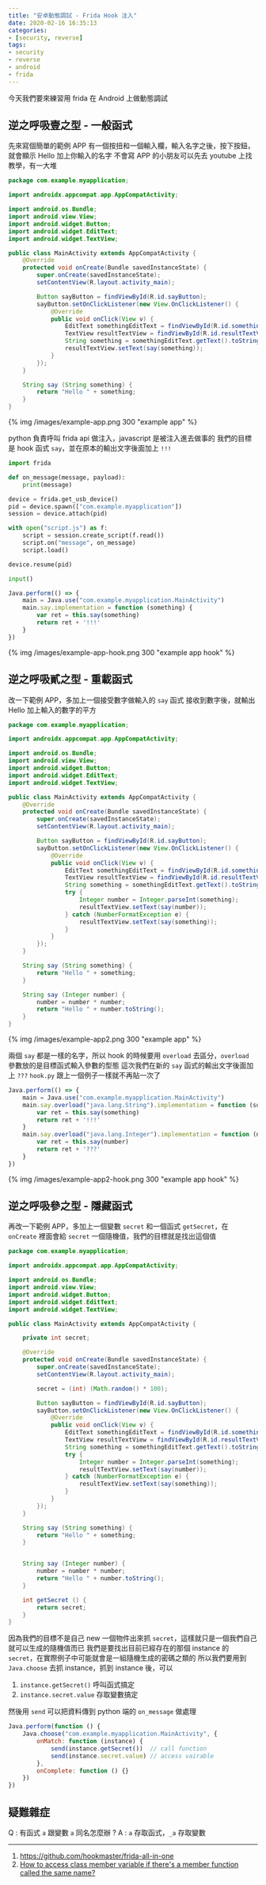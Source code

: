```yaml
---
title: "安卓動態調試 - Frida Hook 注入"
date: 2020-02-16 16:35:13
categories:
- [security, reverse]
tags:
- security
- reverse
- android
- frida
---
```


今天我們要來練習用 frida 在 Android 上做動態調試

## 逆之呼吸壹之型 - 一般函式

先來寫個簡單的範例 APP
有一個按扭和一個輸入欄，輸入名字之後，按下按鈕，就會顯示 Hello 加上你輸入的名字
不會寫 APP 的小朋友可以先去 youtube 上找教學，有一大堆

```java MainActivity.java
package com.example.myapplication;

import androidx.appcompat.app.AppCompatActivity;

import android.os.Bundle;
import android.view.View;
import android.widget.Button;
import android.widget.EditText;
import android.widget.TextView;

public class MainActivity extends AppCompatActivity {
    @Override
    protected void onCreate(Bundle savedInstanceState) {
        super.onCreate(savedInstanceState);
        setContentView(R.layout.activity_main);

        Button sayButton = findViewById(R.id.sayButton);
        sayButton.setOnClickListener(new View.OnClickListener() {
            @Override
            public void onClick(View v) {
                EditText somethingEditText = findViewById(R.id.somethingEditText);
                TextView resultTextView = findViewById(R.id.resultTextView);
                String something = somethingEditText.getText().toString();
                resultTextView.setText(say(something));
            }
        });
    }

    String say (String something) {
        return "Hello " + something;
    }
}
```

{% img /images/example-app.png 300 "example app" %}

python 負責呼叫 frida api 做注入，javascript 是被注入進去做事的
我們的目標是 hook 函式 `say`，並在原本的輸出文字後面加上 `!!!`

```python hook.py
import frida

def on_message(message, payload):
    print(message)

device = frida.get_usb_device()
pid = device.spawn(["com.example.myapplication"])
session = device.attach(pid)

with open("script.js") as f:
    script = session.create_script(f.read())
    script.on("message", on_message)
    script.load()

device.resume(pid)

input()
```

```javascript script.js
Java.perform(() => {
    main = Java.use("com.example.myapplication.MainActivity")
    main.say.implementation = function (something) {
        var ret = this.say(something)
        return ret + '!!!'
    }
})
```

{% img /images/example-app-hook.png 300 "example app hook" %}

## 逆之呼吸貳之型 - 重載函式

改一下範例 APP，多加上一個接受數字做輸入的 `say` 函式
接收到數字後，就輸出 Hello 加上輸入的數字的平方

```java MainActivity.java
package com.example.myapplication;

import androidx.appcompat.app.AppCompatActivity;

import android.os.Bundle;
import android.view.View;
import android.widget.Button;
import android.widget.EditText;
import android.widget.TextView;

public class MainActivity extends AppCompatActivity {
    @Override
    protected void onCreate(Bundle savedInstanceState) {
        super.onCreate(savedInstanceState);
        setContentView(R.layout.activity_main);

        Button sayButton = findViewById(R.id.sayButton);
        sayButton.setOnClickListener(new View.OnClickListener() {
            @Override
            public void onClick(View v) {
                EditText somethingEditText = findViewById(R.id.somethingEditText);
                TextView resultTextView = findViewById(R.id.resultTextView);
                String something = somethingEditText.getText().toString();
                try {
                    Integer number = Integer.parseInt(something);
                    resultTextView.setText(say(number));
                } catch (NumberFormatException e) {
                    resultTextView.setText(say(something));
                }
            }
        });
    }

    String say (String something) {
        return "Hello " + something;
    }

    String say (Integer number) {
        number = number * number;
        return "Hello " + number.toString();
    }
}
```

{% img /images/example-app2.png 300 "example app" %}

兩個 `say` 都是一樣的名字，所以 hook 的時候要用 `overload` 去區分，`overload` 參數放的是目標函式輸入參數的型態
這次我們在新的 `say` 函式的輸出文字後面加上 `???`
`hook.py` 跟上一個例子一樣就不再貼一次了

```javascript script.js
Java.perform(() => {
    main = Java.use("com.example.myapplication.MainActivity")
    main.say.overload("java.lang.String").implementation = function (something) {
        var ret = this.say(something)
        return ret + '!!!'
    }
    main.say.overload("java.lang.Integer").implementation = function (number) {
        var ret = this.say(number)
        return ret + '???'
    }
})
```

{% img /images/example-app2-hook.png 300 "example app hook" %}

## 逆之呼吸參之型 - 隱藏函式

再改一下範例 APP，多加上一個變數 `secret` 和一個函式 `getSecret`，在 `onCreate` 裡面會給 `secret` 一個隨機值，我們的目標就是找出這個值

```java MainActivity.java
package com.example.myapplication;

import androidx.appcompat.app.AppCompatActivity;

import android.os.Bundle;
import android.view.View;
import android.widget.Button;
import android.widget.EditText;
import android.widget.TextView;

public class MainActivity extends AppCompatActivity {

    private int secret;

    @Override
    protected void onCreate(Bundle savedInstanceState) {
        super.onCreate(savedInstanceState);
        setContentView(R.layout.activity_main);

        secret = (int) (Math.random() * 100);

        Button sayButton = findViewById(R.id.sayButton);
        sayButton.setOnClickListener(new View.OnClickListener() {
            @Override
            public void onClick(View v) {
                EditText somethingEditText = findViewById(R.id.somethingEditText);
                TextView resultTextView = findViewById(R.id.resultTextView);
                String something = somethingEditText.getText().toString();
                try {
                    Integer number = Integer.parseInt(something);
                    resultTextView.setText(say(number));
                } catch (NumberFormatException e) {
                    resultTextView.setText(say(something));
                }
            }
        });
    }

    String say (String something) {
        return "Hello " + something;
    }


    String say (Integer number) {
        number = number * number;
        return "Hello " + number.toString();
    }

    int getSecret () {
        return secret;
    }
}
```

因為我們的目標不是自己 new 一個物件出來抓 `secret`，這樣就只是一個我們自己就可以生成的隨機值而已
我們是要找出目前已經存在的那個 instance 的 `secret`，在實際例子中可能就會是一組隨機生成的密碼之類的
所以我們要用到 `Java.choose` 去抓 instance，抓到 instance 後，可以

1. `instance.getSecret()` 呼叫函式搞定
2. `instance.secret.value` 存取變數搞定

然後用 `send` 可以把資料傳到 python 端的 `on_message` 做處理

```javascript script.js
Java.perform(function () {
    Java.choose("com.example.myapplication.MainActivity", {
        onMatch: function (instance) {
            send(instance.getSecret())  // call function
            send(instance.secret.value) // access vairable
        },
        onComplete: function () {}
    }) 
})
```

## 疑難雜症

Q : 有函式 `a` 跟變數 `a` 同名怎麼辦 ?
A : `a` 存取函式，`_a` 存取變數

---

1. https://github.com/hookmaster/frida-all-in-one
2. [How to access class member variable if there's a member function called the same name?](https://github.com/frida/frida/issues/833)
